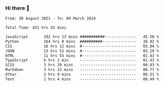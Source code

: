 ### Hi there 👋

<!--
**dominoto/dominoto** is a ✨ _special_ ✨ repository because its `README.md` (this file) appears on your GitHub profile.

Here are some ideas to get you started:

- 🔭 I’m currently working on ...
- 🌱 I’m currently learning ...
- 👯 I’m looking to collaborate on ...
- 🤔 I’m looking for help with ...
- 💬 Ask me about ...
- 📫 How to reach me: ...
- 😄 Pronouns: ...
- ⚡ Fun fact: ...
-->
<!--START_SECTION:waka-->

```txt
From: 30 August 2021 - To: 09 March 2024

Total Time: 421 hrs 43 mins

JavaScript       192 hrs 13 mins ###########--------------   45.58 %
Python           164 hrs 8 mins  ##########---------------   38.92 %
CSS              16 hrs 12 mins  #------------------------   03.84 %
JSON             13 hrs 52 mins  #------------------------   03.29 %
HTML             11 hrs 55 mins  #------------------------   02.83 %
TypeScript       6 hrs 1 min     -------------------------   01.43 %
SCSS             3 hrs 29 mins   -------------------------   00.83 %
Markdown         3 hrs 13 mins   -------------------------   00.77 %
Other            2 hrs 9 mins    -------------------------   00.51 %
Text             2 hrs 4 mins    -------------------------   00.49 %
```

<!--END_SECTION:waka-->
